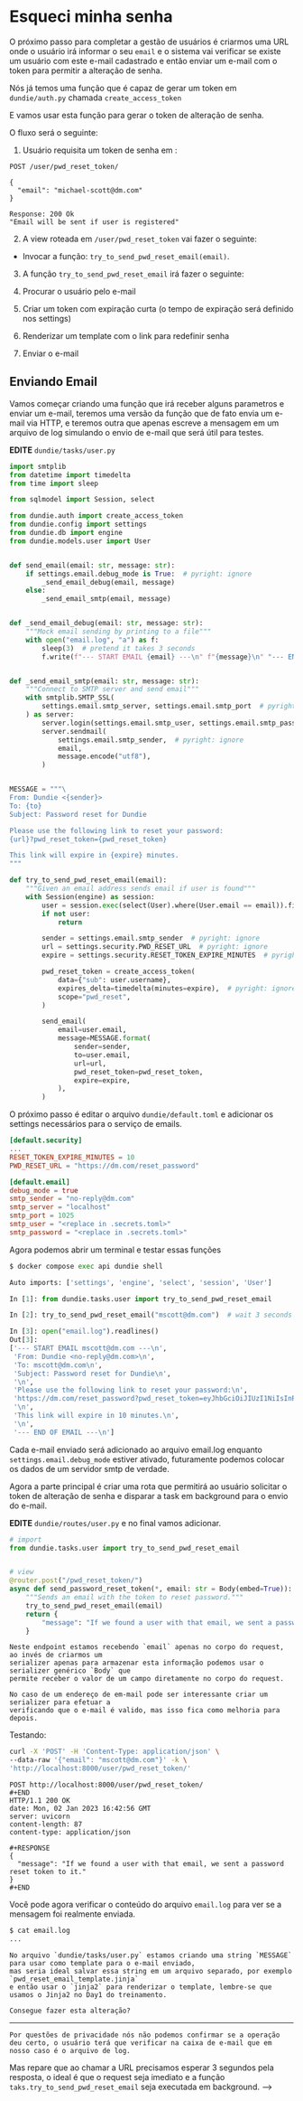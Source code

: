 # Esqueci minha senha

O próximo passo para completar a gestão de usuários é criarmos uma URL onde o usuário irá informar o seu `email` e o sistema vai verificar se existe um usuário com este e-mail cadastrado e então enviar um e-mail com o token para permitir a alteração de senha.

Nós já temos uma função que é capaz de gerar um token em `dundie/auth.py` chamada `create_access_token`

E vamos usar esta função para gerar o token de alteração de senha.

O fluxo será o seguinte:

01. Usuário requisita um token de senha em 
:
```http
POST /user/pwd_reset_token/

{
  "email": "michael-scott@dm.com"
}
```
```http
Response: 200 Ok
"Email will be sent if user is registered"
```

02. A view roteada em `/user/pwd_reset_token` vai fazer o seguinte:

- Invocar a função: `try_to_send_pwd_reset_email(email)`.

03. A função `try_to_send_pwd_reset_email` irá fazer o seguinte:

1. Procurar o usuário pelo e-mail
2. Criar um token com expiração curta (o tempo de expiração será definido nos settings)
3. Renderizar um template com o link para redefinir senha
4. Enviar o e-mail

## Enviando Email

Vamos começar criando uma função que irá receber alguns parametros e enviar um e-mail, 
teremos uma versão da função que de fato envia um e-mail via HTTP, e teremos outra
que apenas escreve a mensagem em um arquivo de log simulando o envio de e-mail que será
útil para testes.

**EDITE** `dundie/tasks/user.py`

```python
import smtplib
from datetime import timedelta
from time import sleep

from sqlmodel import Session, select

from dundie.auth import create_access_token
from dundie.config import settings
from dundie.db import engine
from dundie.models.user import User


def send_email(email: str, message: str):
    if settings.email.debug_mode is True:  # pyright: ignore
        _send_email_debug(email, message)
    else:
        _send_email_smtp(email, message)


def _send_email_debug(email: str, message: str):
    """Mock email sending by printing to a file"""
    with open("email.log", "a") as f:
        sleep(3)  # pretend it takes 3 seconds
        f.write(f"--- START EMAIL {email} ---\n" f"{message}\n" "--- END OF EMAIL ---\n")


def _send_email_smtp(email: str, message: str):
    """Connect to SMTP server and send email"""
    with smtplib.SMTP_SSL(
        settings.email.smtp_server, settings.email.smtp_port  # pyright: ignore  # pyright: ignore
    ) as server:
        server.login(settings.email.smtp_user, settings.email.smtp_password)  # pyright: ignore
        server.sendmail(
            settings.email.smtp_sender,  # pyright: ignore
            email,
            message.encode("utf8"),
        )


MESSAGE = """\
From: Dundie <{sender}>
To: {to}
Subject: Password reset for Dundie

Please use the following link to reset your password:
{url}?pwd_reset_token={pwd_reset_token}

This link will expire in {expire} minutes.
"""

def try_to_send_pwd_reset_email(email):
    """Given an email address sends email if user is found"""
    with Session(engine) as session:
        user = session.exec(select(User).where(User.email == email)).first()
        if not user:
            return

        sender = settings.email.smtp_sender  # pyright: ignore
        url = settings.security.PWD_RESET_URL  # pyright: ignore
        expire = settings.security.RESET_TOKEN_EXPIRE_MINUTES  # pyright: ignore

        pwd_reset_token = create_access_token(
            data={"sub": user.username},
            expires_delta=timedelta(minutes=expire),  # pyright: ignore
            scope="pwd_reset",
        )

        send_email(
            email=user.email,
            message=MESSAGE.format(
                sender=sender,
                to=user.email,
                url=url,
                pwd_reset_token=pwd_reset_token,
                expire=expire,
            ),
        )
```


O próximo passo é editar o arquivo `dundie/default.toml` e adicionar os settings necessários para o serviço de emails.

```toml
[default.security]
...
RESET_TOKEN_EXPIRE_MINUTES = 10
PWD_RESET_URL = "https://dm.com/reset_password"

[default.email]
debug_mode = true
smtp_sender = "no-reply@dm.com"
smtp_server = "localhost"
smtp_port = 1025
smtp_user = "<replace in .secrets.toml>"
smtp_password = "<replace in .secrets.toml>"
```

Agora podemos abrir um terminal e testar essas funções

```python
$ docker compose exec api dundie shell

Auto imports: ['settings', 'engine', 'select', 'session', 'User']

In [1]: from dundie.tasks.user import try_to_send_pwd_reset_email

In [2]: try_to_send_pwd_reset_email("mscott@dm.com")  # wait 3 seconds

In [3]: open("email.log").readlines()
Out[3]: 
['--- START EMAIL mscott@dm.com ---\n',
 'From: Dundie <no-reply@dm.com>\n',
 'To: mscott@dm.com\n',
 'Subject: Password reset for Dundie\n',
 '\n',
 'Please use the following link to reset your password:\n',
 'https://dm.com/reset_password?pwd_reset_token=eyJhbGciOiJIUzI1NiIsInR5cCI6IkpXVCJ9.eyJzdWIiOiJtaWNoYWVsLXNjb3R0IiwiZXhwIjoxNjcyNjc3OTk1LCJzY29wZSI6InB3ZF9yZXNldCJ9.nAZNxHYniofTSCzBh38gPi5Qd0FoKONw1Ge6Yp40l5s\n',
 '\n',
 'This link will expire in 10 minutes.\n',
 '\n',
 '--- END OF EMAIL ---\n']
```

Cada e-mail enviado será adicionado ao arquivo email.log enquanto `settings.email.debug_mode` estiver ativado, futuramente podemos colocar os dados de um servidor smtp de verdade.

Agora a parte principal é criar uma rota que permitirá ao usuário solicitar o token de alteração de senha e disparar a task em background para o envio do e-mail.

**EDITE** `dundie/routes/user.py` e no final vamos adicionar.


```python
# import
from dundie.tasks.user import try_to_send_pwd_reset_email


# view
@router.post("/pwd_reset_token/")
async def send_password_reset_token(*, email: str = Body(embed=True)):
    """Sends an email with the token to reset password."""
    try_to_send_pwd_reset_email(email)
    return {
        "message": "If we found a user with that email, we sent a password reset token to it."
    }
```

```admonish tip "DICA"
Neste endpoint estamos recebendo `email` apenas no corpo do request, ao invés de criarmos um
serializer apenas para armazenar esta informação podemos usar o serializer genérico `Body` que
permite receber o valor de um campo diretamente no corpo do request.

No caso de um endereço de em-mail pode ser interessante criar um serializer para efetuar a 
verificando que o e-mail é valido, mas isso fica como melhoria para depois.
```

Testando:

```bash
curl -X 'POST' -H 'Content-Type: application/json' \
--data-raw '{"email": "mscott@dm.com"}' -k \
'http://localhost:8000/user/pwd_reset_token/'
```

```http
POST http://localhost:8000/user/pwd_reset_token/
#+END
HTTP/1.1 200 OK
date: Mon, 02 Jan 2023 16:42:56 GMT
server: uvicorn
content-length: 87
content-type: application/json

#+RESPONSE
{
  "message": "If we found a user with that email, we sent a password reset token to it."
}
#+END
```

Você pode agora verificar o conteúdo do arquivo `email.log` para ver se a mensagem foi realmente enviada.

```bash
$ cat email.log
...
```

```admonish todo "Tarefa"
No arquivo `dundie/tasks/user.py` estamos criando uma string `MESSAGE` para usar como template para o e-mail enviado,
mas seria ideal salvar essa string em um arquivo separado, por exemplo `pwd_reset_email_template.jinja`
e então usar o `jinja2` para renderizar o template, lembre-se que usamos o Jinja2 no Day1 do treinamento.

Consegue fazer esta alteração?
```

---

```admonish note "NOTA"
Por questões de privacidade nós não podemos confirmar se a operação deu certo, o usuário terá que verificar na caixa de e-mail que em nosso caso é o arquivo de log.
```

Mas repare que ao chamar a URL precisamos esperar 3 segundos pela resposta, o ideal é que o request seja imediato e a função
`taks.try_to_send_pwd_reset_email` seja executada em background. -->


